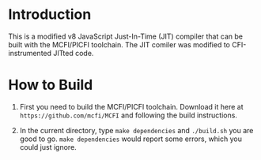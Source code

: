 Introduction
==
This is a modified v8 JavaScript Just-In-Time (JIT) compiler that can be built with the MCFI/PICFI toolchain. The JIT comiler was modified to CFI-instrumented JITted code.

How to Build
==
1. First you need to build the MCFI/PICFI toolchain. Download it here at ```https://github.com/mcfi/MCFI``` and following the build instructions.

2. In the current directory, type ```make dependencies``` and ```./build.sh``` you are good to go. ```make dependencies``` would report some errors, which you could just ignore.
